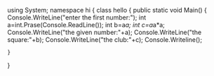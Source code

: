 using System;
namespace hi
{
    class hello
    {
        public static void Main()
        {
            Console.WriteLine("enter the first number:");
                int a=int.Prase(Console.ReadLine());
                int b=a*a;
                int c=a*a*a;
                Console.WriteLine("the given number:"+a);
                Console.WriteLine("the square:"+b);
                Console.WriteLine("the club:"+c);
                Console.Writeline();
                 
    }
}
